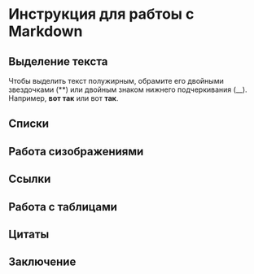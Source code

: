 # Инструкция для рабтоы с Markdown

## Выделение текста

Чтобы выделить текст полужирным, обрамите его двойными звездочками (**) или двойным знаком нижнего подчеркивания (__). Например, **вот так** или вот __так__. 

## Списки

## Работа сизображениями

## Ссылки

## Работа с таблицами

## Цитаты

## Заключение 
